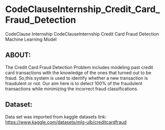 # CodeClauseInternship_Credit_Card_Fraud_Detection
CodeClause Internship CodeClauseInternship Credit Card Fraud Detection Machine Learning Model
## ABOUT:
The Credit Card Fraud Detection Problem includes modeling past credit card transactions with the knowledge of the ones that turned out to be fraud. So,this system is used to identify whether a new transaction is fraudulent or not. Our aim here is to detect 100% of the fraudulent transactions while minimizing the incorrect fraud classifications.
## Dataset:
Data set was imported from kaggle datasets
link: https://www.kaggle.com/datasets/mlg-ulb/creditcardfraud


